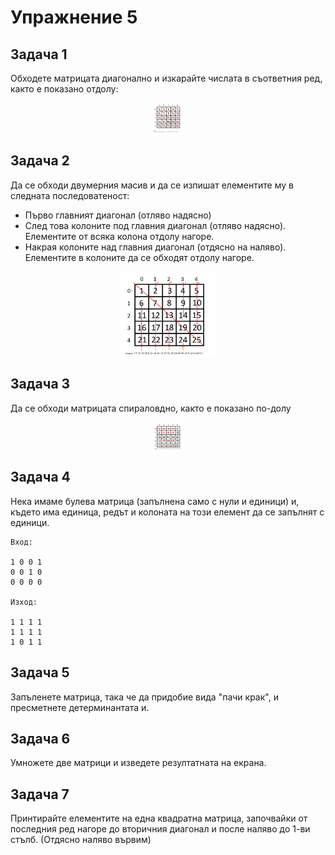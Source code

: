 # Упражнение 5

## Задача 1

Обходете матрицата диагонално и изкарайте числата в съответния ред, както е показано отдолу:

<img style="display:block;width:10%;margin:auto" src="diagonalmatrix.jpg">


## Задача 2

Да се обходи двумерния масив и да се изпишат елементите му в следната последоватеност:

* Първо главният диагонал (отляво надясно)
* След това колоните под главния диагонал (отляво надясно). Елементите от всяка колона отдолу нагоре.
* Накрая колоните над главния диагонал (отдясно на наляво). Елементите в колоните да се обходят отдолу нагоре.

<img style="display:block;width:30%;margin:auto" src="matrix.jpg">

## Задача 3

Да се обходи матрицата спираловдно, както е показано по-долу

<img style="display:block;width:10%;margin:auto" src="spiral.jpg">


## Задача 4
Нека имаме булева матрица (запълнена само с нули и единици) и, където има единица, редът и колоната на този елемент да се запълнят с единици.

```
Вход:

1 0 0 1
0 0 1 0 
0 0 0 0 

Изход:

1 1 1 1 
1 1 1 1 
1 0 1 1 
```

## Задача 5

Запъленете матрица, така че да придобие вида "пачи крак", и пресметнете детерминантата и.

## Задача 6
Умножете две матрици и изведете резултатната на екрана.

## Задача 7
Принтирайте елементите на една квадратна матрица, започвайки от последния ред нагоре до вторичния диагонал и после наляво до 1-ви стълб. (Отдясно наляво вървим)
